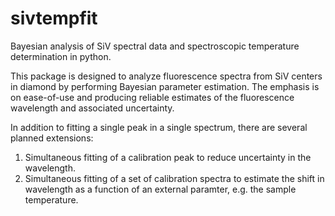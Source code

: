 # sivtempfit
Bayesian analysis of SiV spectral data and spectroscopic temperature determination in python.

This package is designed to analyze fluorescence spectra from SiV centers in diamond by performing Bayesian parameter estimation. The emphasis is on ease-of-use and producing reliable estimates of the fluorescence wavelength and associated uncertainty.

In addition to fitting a single peak in a single spectrum, there are several planned extensions:
1. Simultaneous fitting of a calibration peak to reduce uncertainty in the wavelength.
2. Simultaneous fitting of a set of calibration spectra to estimate the shift in wavelength as a function of an external paramter, e.g. the sample temperature.